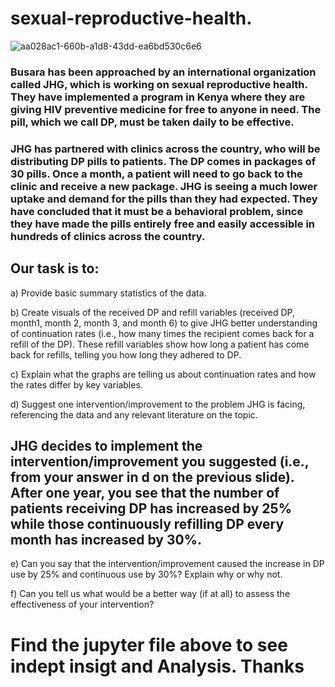 # sexual-reproductive-health.

![aa028ac1-660b-a1d8-43dd-ea6bd530c6e6](https://github.com/Hykze1/sexual-reproductive-health./assets/100960483/17df01be-76ef-41a4-ae8f-65501b6511b9)

### Busara has been approached by an international organization called JHG, which is working on sexual reproductive health. They have implemented a program in Kenya where they are giving HIV preventive medicine for free to anyone in need. The pill, which we call DP, must be taken daily to be effective. 

### JHG has partnered with clinics across the country, who will be distributing DP pills to patients. The DP comes in packages of 30 pills. Once a month, a patient will need to go back to the clinic and receive a new package. JHG is seeing a much lower uptake and demand for the pills than they had expected. They have concluded that it must be a behavioral problem, since they have made the pills entirely free and easily accessible in hundreds of clinics across the country.

## Our task is to:

a) Provide basic summary statistics of the data. 

b) Create visuals of the received DP and refill variables (received DP, month1, month 2, month 3, and month 6) to give JHG better understanding of continuation rates (i.e., how many times the recipient comes back for a refill of the DP). These refill variables show how long a patient has come back for refills, telling you how long they adhered to DP.

c) Explain what the graphs are telling us about continuation rates and how the rates differ by key variables. 

d) Suggest one intervention/improvement to the problem JHG is facing, referencing the data and any relevant literature on the topic. 

## JHG decides to implement the intervention/improvement you suggested (i.e., from your answer in d on the previous slide). After one year, you see that the number of patients receiving DP has increased by 25% while those continuously refilling DP every month has increased by 30%.

e) Can you say that the intervention/improvement caused the increase in DP use by 25% and continuous use by 30%? Explain why or why not. 

f) Can you tell us what would be a better way (if at all) to assess the effectiveness of your intervention? 

# Find the jupyter file above to see indept insigt and Analysis. Thanks 

